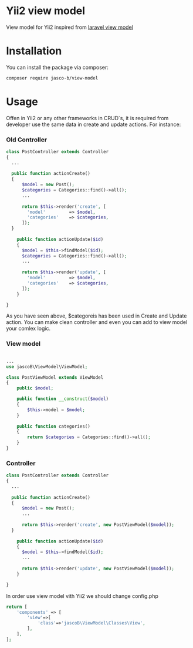 # Yii2 view model

View model for Yii2 inspired from [laravel view model](https://github.com/spatie/laravel-view-models)

# Installation
You can install the package via composer:
```sh
composer require jasco-b/view-model
```

# Usage
Offen in Yii2 or any other frameworks in CRUD`s, it is required from developer use the same data in create and update actions.
For instance:
### Old Controller
```php 
class PostController extends Controller
{
  ...
  
  public function actionCreate() 
  {
      $model = new Post();
      $categories = Categories::find()->all();
      ...
      
      return $this->render('create', [
        'model'         => $model,
        'categories'    => $categories,
      ]);
  }
  
    public function actionUpdate($id) 
    {
      $model = $this->findModel($id);
      $categories = Categories::find()->all();
      ...
      
      return $this->render('update', [
        'model'         => $model,
        'categories'    => $categories,
      ]);
    }

}
```
As you have seen above, $categoreis has been used in Create and Update action. 
You can make clean controller and even you can add to view model your comlex logic.

### View model
```php

...
use jascoB\ViewModel\ViewModel;

class PostViewModel extends ViewModel
{
    public $model;

    public function __construct($model)
    {
        $this->model = $model;
    }
    
    public function categories()
    {
        return $categories = Categories::find()->all();
    }
}
```

### Controller
```php 
class PostController extends Controller
{
  ...
  
  public function actionCreate() 
  {
      $model = new Post();
      ...
      
      return $this->render('create', new PostViewModel($model));
  }
  
    public function actionUpdate($id) 
    {
      $model = $this->findModel($id);
      ...
      
      return $this->render('update', new PostViewModel($model));
    }

}
```

In order use view model vith Yii2 we should change config.php
```php 
return [
    'components' => [
        'view'=>[
            'class'=>'jascoB\ViewModel\Classes\View',
        ],
    ],
];
```

